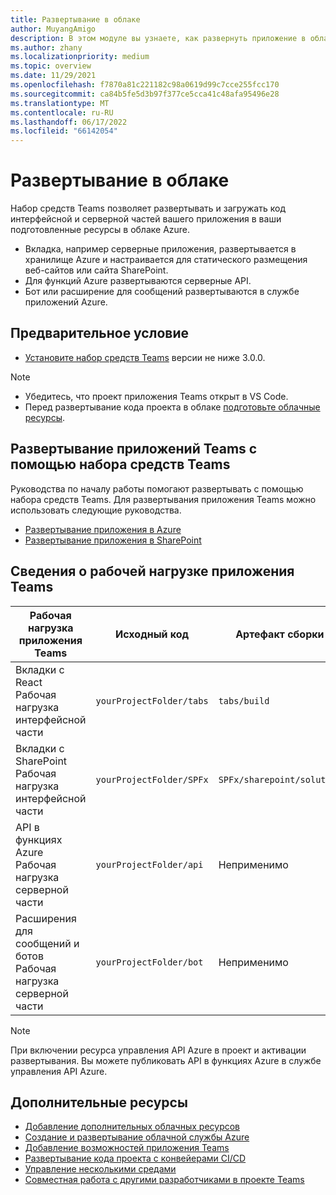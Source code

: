 ```yaml
---
title: Развертывание в облаке
author: MuyangAmigo
description: В этом модуле вы узнаете, как развернуть приложение в облаке, Azure или SharePoint и развернуть Teams с помощью Teams Toolkit
ms.author: zhany
ms.localizationpriority: medium
ms.topic: overview
ms.date: 11/29/2021
ms.openlocfilehash: f7870a81c221182c98a0619d99c7cce255fcc170
ms.sourcegitcommit: ca84b5fe5d3b97f377ce5cca41c48afa95496e28
ms.translationtype: MT
ms.contentlocale: ru-RU
ms.lasthandoff: 06/17/2022
ms.locfileid: "66142054"
---
```

# <a name="deploy-to-the-cloud"></a>Развертывание в облаке

Набор средств Teams позволяет развертывать и загружать код интерфейсной и серверной частей вашего приложения в ваши подготовленные ресурсы в облаке Azure.

* Вкладка, например серверные приложения, развертывается в хранилище Azure и настраивается для статического размещения веб-сайтов или сайта SharePoint.
* Для функций Azure развертываются серверные API.
* Бот или расширение для сообщений развертываются в службе приложений Azure.

## <a name="prerequisite"></a>Предварительное условие

* [Установите набор средств Teams](https://marketplace.visualstudio.com/items?itemName=TeamsDevApp.ms-teams-vscode-extension) версии не ниже 3.0.0.

> [!NOTE]
>
> * Убедитесь, что проект приложения Teams открыт в VS Code.
> * Перед развертывание кода проекта в облаке [подготовьте облачные ресурсы](provision.md).

## <a name="deploy-teams-apps-using-teams-toolkit"></a>Развертывание приложений Teams с помощью набора средств Teams

Руководства по началу работы помогают развертывать с помощью набора средств Teams. Для развертывания приложения Teams можно использовать следующие руководства.

* [Развертывание приложения в Azure](/microsoftteams/platform/sbs-gs-javascript?tabs=vscode%2Cvsc%2Cviscode%2Cvcode&tutorial-step=8&branch)
* [Развертывание приложения в SharePoint](/microsoftteams/platform/sbs-gs-spfx?tabs=vscode%2Cviscode&tutorial-step=4&branch)

## <a name="details-on-teams-app-workload"></a>Сведения о рабочей нагрузке приложения Teams

| Рабочая нагрузка приложения Teams | Исходный код | Артефакт сборки| Целевой ресурс |
|-------------|----------|---------------|---------------|
|Вкладки с React </br> Рабочая нагрузка интерфейсной части| `yourProjectFolder/tabs`| `tabs/build` |Хранилище Azure |
|Вкладки с SharePoint </br> Рабочая нагрузка интерфейсной части | `yourProjectFolder/SPFx`| `SPFx/sharepoint/solution` |Каталог приложений SharePoint |
|API в функциях Azure </br> Рабочая нагрузка серверной части | `yourProjectFolder/api`| Неприменимо |Функции Azure |
|Расширения для сообщений и ботов </br> Рабочая нагрузка серверной части | `yourProjectFolder/bot` | Неприменимо | Служба приложений Azure |

> [!NOTE]
> При включении ресурса управления API Azure в проект и активации развертывания. Вы можете публиковать API в функциях Azure в службе управления API Azure.

## <a name="see-also"></a>Дополнительные ресурсы

* [Добавление дополнительных облачных ресурсов](add-resource.md)
* [Создание и развертывание облачной службы Azure](/azure/cloud-services/cloud-services-how-to-create-deploy-portal)
* [Добавление возможностей приложения Teams](add-capability.md)
* [Развертывание кода проекта с конвейерами CI/CD](use-CICD-template.md)
* [Управление несколькими средами](TeamsFx-multi-env.md)
* [Совместная работа с другими разработчиками в проекте Teams](TeamsFx-collaboration.md)
